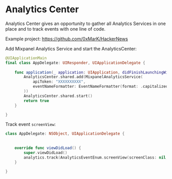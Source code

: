 # Analytics Center

Analytics Center gives an opportunity to gather all Analytics Services in one place and to track events with one line of code.

Example project: https://github.com/0xMarK/HackerNews

Add Mixpanel Analytics Service and start the AnalyticsCenter:

```swift
@UIApplicationMain
final class AppDelegate: UIResponder, UIApplicationDelegate {
    
    func application(_ application: UIApplication, didFinishLaunchingWithOptions launchOptions: [UIApplication.LaunchOptionsKey: Any]?) -> Bool {
        AnalyticsCenter.shared.add(MixpanelAnalyticsService(
            apiToken: "XXXXXXXXXX",
            eventNameFormatter: EventNameFormatter(format: .capitalized)
        ))
        AnalyticsCenter.shared.start()
        return true
    }

}
```

Track event `screenView`:

```swift
class AppDelegate: NSObject, UIApplicationDelegate {
    
    
    override func viewDidLoad() {
        super.viewDidLoad()
        analytics.track(AnalyticsEventEnum.screenView(screenClass: nil, screenName: "Top Stories"))
    }

}
```
